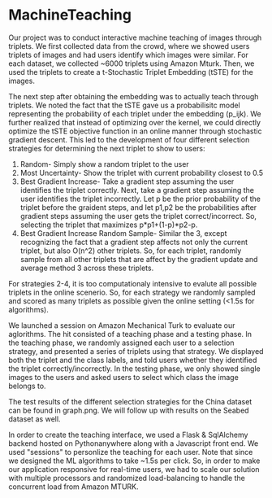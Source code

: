 # MachineTeaching 

Our project was to conduct interactive machine teaching of images through triplets. We first collected data from the crowd, where we showed users triplets of images and had users identify which images were similar. For each dataset, we collected ~6000 triplets using Amazon Mturk. Then, we used the triplets to create a t-Stochastic Triplet Embedding (tSTE) for the images.

The next step after obtaining the embedding was to actually teach through triplets. We noted the fact that the tSTE gave us a probabilisitc model representing the probability of each triplet under the embedding (p_ijk). We further realized that instead of optimizing over the kernel, we could directly optimize the tSTE objective function in an online manner through stochastic gradient descent. This led to the development of four different selection strategies for determining the next triplet to show to users:

1) Random- Simply show a random triplet to the user
2) Most Uncertainty- Show the triplet with current probability closest to 0.5
3) Best Gradient Increase- Take a gradient step assuming the user identifies the triplet correctly. Next, take a gradient step assuming the user identifies the triplet incorrectly. Let p be the prior probability of the triplet before the graident steps, and let p1,p2 be the probabilities after gradient steps assuming the user gets the triplet correct/incorrect. So, selecting the triplet that maximizes p*p1+(1-p)*p2-p.
4) Best Gradient Increase Random Sample- Similar the 3, except recognizing the fact that a gradient step affects not only the current triplet, but also O(n^2) other triplets. So, for each triplet, randomly sample from all other triplets that are affect by the gradient update and average method 3 across these triplets.

For strategies 2-4, it is too computationaly intensive to evalute all possible triplets in the online scenerio. So, for each strategy we randomly sampled and scored as many triplets as possible given the online setting (<1.5s for algorithms).

We launched a session on Amazon Mechanical Turk to evaluate our aglorithms. The hit consisted of a teaching phase and a testing phase. In the teaching phase, we randomly assigned each user to a selection strategy, and presented a series of triplets using that strategy. We displayed both the triplet and the class labels, and told users whether they identified the triplet correctly/incorrectly. In the testing phase, we only showed single images to the users and asked users to select which class the image belongs to. 

The test results of the different selection strategies for the China dataset can be found in graph.png. We will follow up with results on the Seabed dataset as well.

In order to create the teaching interface, we used a Flask & SqlAlchemy backend hosted on Pythonanywhere along with a Javascript front end. We used "sessions" to personlize the teaching for each user. Note that since we designed the ML algorithms to take ~1.5s per click. So, in order to make our application responsive for real-time users, we had to scale our solution with multiple processors and randomized load-balancing to handle the concurrent load from Amazon MTURK. 

